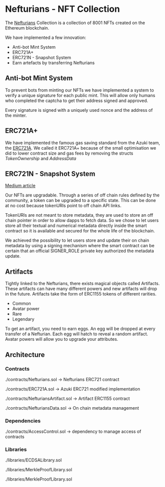 # Nefturians - NFT Collection

The [Nefturians](https://nefturians.com) Collection is a collection of 8001 NFTs created on the Ethereum blockchain.

We have implemented a few innovation:

- Anti-bot Mint System
- ERC721A+
- ERC721N - Snapshot System
- Earn artefacts by transferring Nefturians

## Anti-bot Mint System

To prevent bots from minting our NFTs we have implemented a system to verify a unique signature for each public mint. This will allow only humans who completed the captcha to get their address signed and approved.

Every signature is signed with a uniquely used nonce and the address of the minter.

## ERC721A+

We have implemented the famous gas saving standard from the Azuki team, the [ERC721A](https://github.com/chiru-labs/ERC721A). We called it ERC721A+ because of the small optimisation we did to lower contract size and gas fees by removing the structs *TokenOwnership* and *AddressData*

## ERC721N - Snapshot System

[Medium article](https://nefture.medium.com/erc721n-decentralisation-and-scalability-for-your-nft-metadata-5d796614ca47)

Our NFTs are upgradable. Through a series of off chain rules defined by the community, a token can be upgraded to a specific state. This can be done at no cost because tokenURIs point to off chain API links. 

TokenURIs are not meant to store metadata, they are used to store an off chain pointer in order to allow dapps to fetch data. So we chose to let users store all their textual and numerical metadata directly inside the smart contract so it is available and secured for the whole life of the blockchain.

We achieved the possibility to let users store and update their on chain metadata by using a signing mechanism where the smart contract can be certain that an official SIGNER_ROLE private key authorized the metadata update.

## Artifacts

Tightly linked to the Nefturians, there exists magical objects called Artifacts. These artifacts can have many different powers and new artifacts will drop in the future. Artifacts take the form of ERC1155 tokens of different rarities.

- Common
- Avatar power
- Rare
- Legendary

To get an artifact, you need to earn eggs. An egg will be dropped at every transfer of a Nefturian. Each egg will hatch to reveal a random artifact.
Avatar powers will allow you to upgrade your attributes.

## Architecture
### Contracts
./contracts/Nefturians.sol -> Nefturians ERC721 contract

./contracts/ERC721A.sol -> Azuki ERC721 modified implementation

./contracts/NefturiansArtifact.sol -> Artifact ERC1155 contract

./contracts/NefturiansData.sol -> On chain metadata management

### Dependencies
./contracts/AccessControl.sol -> dependency to manage access of contracts

### Libraries
./libraries/ECDSALibrary.sol

./libraries/MerkleProofLibrary.sol

./libraries/MerkleProofLibrary.sol
